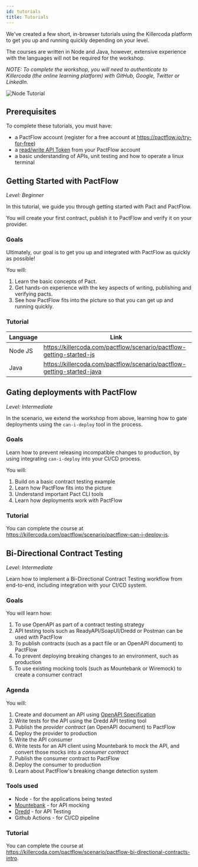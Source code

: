 ```yaml
---
id: tutorials
title: Tutorials
---
```


We've created a few short, in-browser tutorials using the Killercoda platform to get you up and running quickly depending on your level.

The courses are written in Node and Java, however, extensive experience with the languages will not be required for the workshop.

_NOTE: To complete the workshop, you will need to authenticate to Killercoda (the online learning platform) with GitHub, Google, Twitter or LinkedIn._

![Node Tutorial](/workshops/katacoda-screenshot.png)

## Prerequisites

To complete these tutorials, you must have:

- a PactFlow account (register for a free account at <https://pactflow.io/try-for-free>)
- a [read/write API Token](https://docs.pactflow.io/docs/getting-started/#configuring-your-api-token) from your PactFlow account
- a basic understanding of APIs, unit testing and how to operate a linux terminal

## Getting Started with PactFlow

_Level: Beginner_

In this tutorial, we guide you through getting started with Pact and PactFlow.

You will create your first contract, publish it to PactFlow and verify it on your provider.

### Goals

Ultimately, our goal is to get you up and integrated with PactFlow as quickly as possible!

You will:

1. Learn the basic concepts of Pact.
1. Get hands-on experience with the key aspects of writing, publishing and verifying pacts.
1. See how PactFlow fits into the picture so that you can get up and running quickly.

### Tutorial

| Language | Link                                                                   |
| -------- | ---------------------------------------------------------------------- |
| Node JS  | <https://killercoda.com/pactflow/scenario/pactflow-getting-started-js>   |
| Java     | <https://killercoda.com/pactflow/scenario/pactflow-getting-started-java> |

## Gating deployments with PactFlow

_Level: Intermediate_

In the scenario, we extend the workshop from above, learning how to gate deployments using the `can-i-deploy` tool in the process.

### Goals

Learn how to prevent releasing incompatible changes to production, by using integrating `can-i-deploy` into your CI/CD process.

You will:

1. Build on a basic contract testing example
1. Learn how PactFlow fits into the picture
1. Understand important Pact CLI tools
1. Learn how deployments work with PactFlow

### Tutorial

You can complete the course at <https://killercoda.com/pactflow/scenario/pactflow-can-i-deploy-js>.

## Bi-Directional Contract Testing

_Level: Intermediate_

Learn how to implement a Bi-Directional Contract Testing workflow from end-to-end, including integration with your CI/CD system.

### Goals

You will learn how:

1. To use OpenAPI as part of a contract testing strategy
1. API testing tools such as ReadyAPI/SoapUI/Dredd or Postman can be used with PactFlow
1. To publish contracts (such as a pact file or an OpenAPI document) to PactFlow
1. To prevent deploying breaking changes to an environment, such as production
1. To use existing mocking tools (such as Mountebank or Wiremock) to create a consumer contract

### Agenda

You will:

1. Create and document an API using [OpenAPI Specification](https://www.openapis.org/)
1. Write tests for the API using the Dredd API testing tool
1. Publish the _provider contract_ (an OpenAPI document) to PactFlow
1. Deploy the provider to production
1. Write the API consumer
1. Write tests for an API client using Mountebank to mock the API, and convert those mocks into a _consumer contract_
1. Publish the consumer contract to PactFlow
1. Deploy the consumer to production
1. Learn about PactFlow's breaking change detection system

### Tools used

- Node - for the applications being tested
- [Mountebank](https://mbtest.org) - for API mocking
- [Dredd](https://dredd.org/en/latest/index.html) - for API Testing
- Github Actions - for CI/CD pipeline

### Tutorial

You can complete the course at <https://killercoda.com/pactflow/scenario/pactflow-bi-directional-contracts-intro>.

